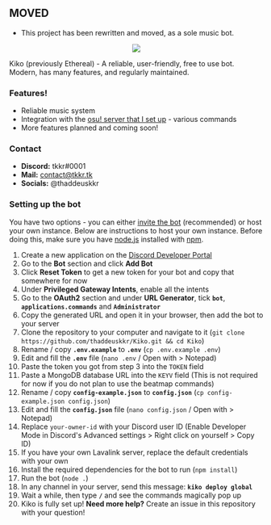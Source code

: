 ## MOVED
- This project has been rewritten and moved, as a sole music bot.

<p align="center">
  <img src="https://user-images.githubusercontent.com/49682825/178942328-620ee3c9-47ec-429c-9ffe-ecce017b2d45.png">

Kiko (previously Ethereal) - A reliable, user-friendly, free to use bot. Modern, has many features, and regularly maintained.

</p>

### Features!

- Reliable music system
- Integration with the [osu! server that I set up](https://beatmap.tk) - various commands
- More features planned and coming soon!

### Contact

- **Discord:** tkkr#0001
- **Mail:** contact@tkkr.tk
- **Socials:** @thaddeuskkr

### Setting up the bot

You have two options - you can either [invite the bot](https://discord.com/api/oauth2/authorize?client_id=985101100237615124&permissions=8&scope=bot%20applications.commands) (recommended) or host your own instance. Below are instructions to host your own instance. Before doing this, make sure you have [node.js](https://nodejs.org) installed with [npm](https://npmjs.com). 
1. Create a new application on the [Discord Developer Portal](https://discord.com/developers/applications) 
2. Go to the **Bot** section and click **Add Bot** 
3. Click **Reset Token** to get a new token for your bot and copy that somewhere for now 
4. Under **Privileged Gateway Intents**, enable all the intents 
5. Go to the **OAuth2** section and under **URL Generator**, tick **`bot`**, **`applications.commands`** and **`Administrator`** 
6. Copy the generated URL and open it in your browser, then add the bot to your server 
7. Clone the repository to your computer and navigate to it (`git clone https://github.com/thaddeuskkr/Kiko.git && cd Kiko`) 
8. Rename / copy **`.env.example`** to **`.env`** (`cp .env.example .env`) 
9. Edit and fill the **`.env`** file (`nano .env` / Open with > Notepad) 
10. Paste the token you got from step 3 into the `TOKEN` field 
11. Paste a MongoDB database URL into the `KEYV` field (This is not required for now if you do not plan to use the beatmap commands) 
12. Rename / copy **`config-example.json`** to **`config.json`** (`cp config-example.json config.json`) 
13. Edit and fill the **`config.json`** file (`nano config.json` / Open with > Notepad) 
14. Replace `your-owner-id` with your Discord user ID (Enable Developer Mode in Discord's Advanced settings > Right click on yourself > Copy ID) 
15. If you have your own Lavalink server, replace the default credentials with your own 
16. Install the required dependencies for the bot to run (`npm install`) 
17. Run the bot (`node .`) 
18. In any channel in your server, send this message: **`kiko deploy global`** 
19. Wait a while, then type **`/`** and see the commands magically pop up 
20. Kiko is fully set up! 
**Need more help?** Create an issue in this repository with your question!
